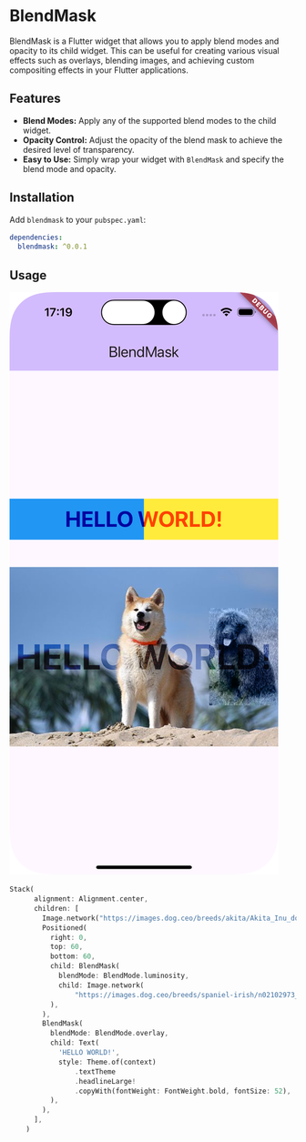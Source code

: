 # BlendMask

BlendMask is a Flutter widget that allows you to apply blend modes and opacity to its child widget. This can be useful for creating various visual effects such as overlays, blending images, and achieving custom compositing effects in your Flutter applications.

## Features

- **Blend Modes:** Apply any of the supported blend modes to the child widget.
- **Opacity Control:** Adjust the opacity of the blend mask to achieve the desired level of transparency.
- **Easy to Use:** Simply wrap your widget with `BlendMask` and specify the blend mode and opacity.

## Installation

Add `blendmask` to your `pubspec.yaml`:

```yaml
dependencies:
  blendmask: ^0.0.1
```
## Usage
![BlendMask Example](https://raw.githubusercontent.com/emrhnzngn/blendmask/main/example.png)
```dart
Stack(
      alignment: Alignment.center,
      children: [
        Image.network("https://images.dog.ceo/breeds/akita/Akita_Inu_dog.jpg"),
        Positioned(
          right: 0,
          top: 60,
          bottom: 60,
          child: BlendMask(
            blendMode: BlendMode.luminosity,
            child: Image.network(
                "https://images.dog.ceo/breeds/spaniel-irish/n02102973_634.jpg"),
          ),
        ),
        BlendMask(
          blendMode: BlendMode.overlay,
          child: Text(
            'HELLO WORLD!',
            style: Theme.of(context)
                .textTheme
                .headlineLarge!
                .copyWith(fontWeight: FontWeight.bold, fontSize: 52),
          ),
        ),
      ],
    )
```
